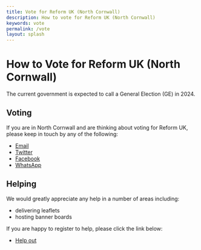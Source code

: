 ```yaml
---
title: Vote for Reform UK (North Cornwall)
description: How to vote for Reform UK (North Cornwall)
keywords: vote
permalink: /vote
layout: splash
---
```

# How to Vote for Reform UK (North Cornwall)
The current government is expected to call a General Election (GE) in 2024.

## Voting
If you are in North Cornwall and are thinking about voting for Reform UK,
please keep in touch by any of the following:

* [Email](mailto:northcornwall@reformuk.com?subject=Register%20My%20Voting%20Intention)
* [Twitter](https://twitter.com/ReformNorth)
* [Facebook](https://www.facebook.com/reformuk.north.cornwall)
* [WhatsApp](https://wa.me/+447732079611)

## Helping
We would greatly appreciate any help in a number of areas including:

* delivering leaflets
* hosting banner boards

If you are happy to register to help, please click the link below:

* [Help out](mailto:northcornwall@reformuk.com?subject=Offer%20To%20Help)

